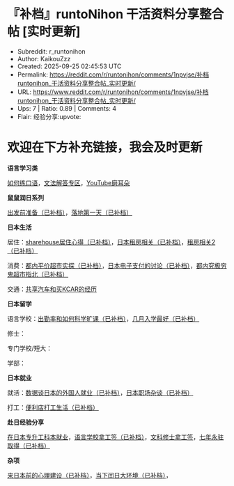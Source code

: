 # 『补档』runtoNihon 干活资料分享整合帖 [实时更新]

- Subreddit: r_runtonihon
- Author: KaikouZzz
- Created: 2025-09-25 02:45:53 UTC
- Permalink: https://reddit.com/r/runtonihon/comments/1npvjse/补档runtonihon_干活资料分享整合帖_实时更新/
- URL: https://www.reddit.com/r/runtonihon/comments/1npvjse/补档runtonihon_干活资料分享整合帖_实时更新/
- Ups: 7 | Ratio: 0.89 | Comments: 4
- Flair: 经验分享:upvote:


# 欢迎在下方补充链接，我会及时更新

**语言学习类**

[如何练口语](https://web.archive.org/web/20241001040314/https://www.reddit.com/r/runtoJapan/comments/16uy92i/%E5%A6%82%E4%BD%95%E7%BB%83%E5%8F%A3%E8%AF%AD/)，[文法解答专区](https://web.archive.org/web/20241001040314/https://www.reddit.com/r/runtoJapan/comments/16w0ent/%E6%88%90%E7%A8%8B%E3%81%AE%E6%96%87%E6%B3%95%E8%A7%A3%E7%AD%94%E6%A5%BC/)，[YouTube磨耳朵](https://web.archive.org/web/20241001040314/https://www.reddit.com/r/runtoJapan/comments/16hdjmb/%E5%A4%A7%E5%AE%B6%E6%8E%A8%E8%8D%90%E4%B8%80%E4%B8%8B%E5%B9%B3%E6%97%B6%E7%9C%8B%E7%9A%84%E6%97%A5%E8%AF%ADyoutuber%E5%90%A7/)

**鼠鼠润日系列**

[出发前准备（已补档）](https://www.reddit.com/r/runtonihon/comments/1noa5i1/%E8%A1%A5%E6%A1%A3%E9%BC%A0%E9%BC%A0%E6%B6%A6%E6%97%A5%E5%87%BA%E5%8F%91%E5%89%8D%E9%9C%80%E8%A6%81%E5%81%9A%E7%9A%84%E5%87%86%E5%A4%87/?utm_source=share&utm_medium=web3x&utm_name=web3xcss&utm_term=1&utm_content=share_button)，[落地第一天（已补档）](https://www.reddit.com/r/runtonihon/comments/1noa63a/%E8%A1%A5%E6%A1%A3%E9%BC%A0%E9%BC%A0%E8%90%BD%E5%9C%B0%E6%97%A5%E6%9C%AC%E7%AC%AC%E4%B8%80%E5%A4%A9%E7%94%9F%E5%AD%98%E6%8C%87%E5%8C%97/?utm_source=share&utm_medium=web3x&utm_name=web3xcss&utm_term=1&utm_content=share_button)

**日本生活**

居住：[sharehouse居住心得（已补档）](https://www.reddit.com/r/runtonihon/comments/1npvodp/%E8%A1%A5%E6%A1%A3%E8%81%8A%E8%81%8A%E6%9C%AC%E9%BC%A0%E9%BC%A0%E5%9C%A8%E4%B8%9C%E4%BA%AC%E4%B9%9D%E4%B8%AA%E6%9C%88%E7%9A%84share_house_%E5%BF%83%E5%BE%97/?utm_source=share&utm_medium=web3x&utm_name=web3xcss&utm_term=1&utm_content=share_button)，[日本租房相关（已补档）](https://www.reddit.com/r/runtonihon/comments/1npvqss/%E8%A1%A5%E6%A1%A3%E5%9C%A8%E5%8D%8E%E4%BA%BA%E4%B8%8D%E5%8A%A8%E4%BA%A7%E4%B8%8A%E7%8F%AD%E4%B8%AD%E5%92%8C%E5%A4%A7%E5%AE%B6%E5%88%86%E4%BA%AB%E6%97%A5%E6%9C%AC%E7%A7%9F%E6%88%BF%E7%9B%B8%E5%85%B3%E7%9A%84%E7%BB%8F%E9%AA%8C/?utm_source=share&utm_medium=web3x&utm_name=web3xcss&utm_term=1&utm_content=share_button)，[租房相关2（已补档）](https://www.reddit.com/r/runtonihon/comments/1npvs3v/%E8%A1%A5%E6%A1%A3%E5%85%B3%E4%BA%8E%E6%97%A5%E6%9C%AC%E7%A7%9F%E6%88%BF%E5%88%86%E4%BA%AB%E4%B8%80%E4%B8%8B%E8%87%AA%E5%B7%B1%E7%9A%84%E7%9C%8B%E6%B3%95/?utm_source=share&utm_medium=web3x&utm_name=web3xcss&utm_term=1&utm_content=share_button)

消费：[都内平价超市实探（已补档）](https://www.reddit.com/r/runtonihon/s/ClDp8l1RwP)，[日本电子支付的讨论（已补档）](https://www.reddit.com/r/runtonihon/s/Kft2CREfZD)，[都内究极穷鬼超市指北（已补档）](https://www.reddit.com/r/runtonihon/s/uJfpXCByJf)

交通：[共享汽车和买KCAR的经历](https://web.archive.org/web/20241001040314/https://www.reddit.com/r/runtoJapan/comments/19dcaqy/%E5%9C%A8%E6%97%A5%E6%9C%AC%E4%B9%B0%E8%BD%A6%E4%BB%A5%E5%8F%8A%E4%BD%BF%E7%94%A8%E5%85%B1%E4%BA%AB%E6%B1%BD%E8%BD%A6%E7%9A%84%E7%BB%8F%E5%8E%86/)

**日本留学**

语言学校：[出勤率和如何科学旷课（已补档）](https://www.reddit.com/r/runtonihon/comments/1noa7k0/%E8%A1%A5%E6%A1%A3%E5%85%B3%E4%BA%8E%E6%97%A5%E6%9C%AC%E7%95%99%E5%AD%A6%E5%87%BA%E5%8B%A4%E7%8E%87%E4%BB%A5%E5%8F%8A%E5%A6%82%E4%BD%95%E7%A7%91%E5%AD%A6%E6%97%B7%E8%AF%BE/?utm_source=share&utm_medium=web3x&utm_name=web3xcss&utm_term=1&utm_content=share_button)，[几月入学最好（已补档）](https://www.reddit.com/r/runtonihon/comments/1noa6zf/%E8%A1%A5%E6%A1%A3%E6%97%A5%E6%9C%AC%E8%AF%AD%E6%A0%A1%E7%95%99%E5%AD%A6%E4%B9%8B%E4%B8%BA%E4%BB%80%E4%B9%88%E4%B8%8D%E8%A6%81%E5%82%BB%E4%B9%8E%E4%B9%8E%E8%B5%B0%E5%8D%81%E6%9C%88%E7%94%9F/?utm_source=share&utm_medium=web3x&utm_name=web3xcss&utm_term=1&utm_content=share_button)

修士：

专门学校/短大：

学部：

**日本就业**

就活：[数据谈日本的外国人就业（已补档）](https://www.reddit.com/r/runtonihon/comments/1nqsu9a/%E8%A1%A5%E6%A1%A3%E4%BB%8E%E8%A7%A3%E8%AF%BB%E5%86%85%E9%96%A3%E5%AE%98%E6%88%BF%E5%8F%82%E8%80%83%E6%95%B0%E6%8D%AE%E9%9B%86%E6%9D%A5%E8%A7%A3%E7%AD%94%E5%A4%A7%E9%83%A8%E5%88%86%E5%AD%A6%E7%94%9F%E7%9A%84%E9%AB%98%E9%A2%91%E9%97%AE%E9%A2%98/?utm_source=share&utm_medium=web3x&utm_name=web3xcss&utm_term=1&utm_content=share_button)，[日本职场杂谈（已补档）](https://www.reddit.com/r/runtonihon/comments/1nqt1lz/%E8%A1%A5%E6%A1%A3%E6%97%A5%E6%9C%AC%E8%81%8C%E5%9C%BA%E6%9D%82%E8%B0%88/?utm_source=share&utm_medium=web3x&utm_name=web3xcss&utm_term=1&utm_content=share_button)

打工：[便利店打工生活（已补档）](https://www.reddit.com/r/runtonihon/comments/1npvkfs/%E8%A1%A5%E6%A1%A3%E8%AE%B0%E5%BD%95%E4%BE%BF%E5%88%A9%E5%BA%97%E6%8C%82%E5%A3%81%E7%94%9F%E6%B4%BB/?utm_source=share&utm_medium=web3x&utm_name=web3xcss&utm_term=1&utm_content=share_button)

**赴日经验分享**

[在日本专升工科本就业](https://web.archive.org/web/20241001040314/https://www.reddit.com/r/runtoJapan/comments/16qya1f/%E6%9D%A5%E6%97%A5%E6%9C%AC%E9%A9%AC%E4%B8%8A10%E5%B9%B4%E5%88%86%E4%BA%AB%E4%B8%80%E4%B8%8B%E8%87%AA%E5%B7%B1%E6%89%80%E6%9C%89%E7%9A%84%E7%BB%8F%E9%AA%8C/)，[语言学校拿工签（已补档）](https://www.reddit.com/r/runtonihon/comments/1npvkpy/%E8%A1%A5%E6%A1%A3%E8%B5%B0%E8%AF%AD%E8%A8%80%E5%AD%A6%E6%A0%A1%E6%B6%A6%E6%97%A5%E5%B7%B2%E6%8B%BF%E5%88%B0%E5%B7%A5%E7%AD%BE%E4%B8%80%E7%82%B9%E7%BB%99%E8%BF%98%E6%B2%A1%E6%9D%A5%E7%9A%84%E4%BA%BA%E7%9A%84%E5%BF%85%E7%9C%8B%E7%BB%8F%E9%AA%8C/?utm_source=share&utm_medium=web3x&utm_name=web3xcss&utm_term=1&utm_content=share_button)，[文科修士拿工签](https://web.archive.org/web/20241001040314/https://www.reddit.com/r/runtoJapan/comments/16dpl10/%E6%B6%A6%E6%97%A5%E5%A4%9A%E5%B9%B4%E4%BA%86%E4%BB%8E%E7%95%99%E5%AD%A6%E5%88%B0%E5%B7%A5%E4%BD%9Cama/)，[七年永驻取得（已补档）](https://www.reddit.com/r/runtonihon/comments/1npv942/%E8%A1%A5%E6%A1%A3%E4%B8%83%E5%B9%B4%E6%8B%BF%E6%B0%B8%E9%A9%BB/?utm_source=share&utm_medium=web3x&utm_name=web3xcss&utm_term=1&utm_content=share_button)

**杂项**

[来日本前的心理建设（已补档）](https://www.reddit.com/r/runtonihon/s/SmlFgUyjIH)，[当下闰日大环境（已补档）](https://www.reddit.com/r/runtonihon/comments/1noa85m/%E8%A1%A5%E6%A1%A3%E6%B6%A6%E6%97%A5%E5%85%AB%E5%B9%B4%E8%80%81%E4%BA%BA%E7%BB%99%E7%82%B9%E8%87%AA%E5%B7%B1%E7%9B%AE%E5%89%8D%E5%AF%B9%E6%B6%A6%E6%97%A5%E7%9B%B8%E5%AF%B9%E5%AE%A2%E8%A7%82%E7%9A%84%E5%88%86%E4%BA%AB/?utm_source=share&utm_medium=web3x&utm_name=web3xcss&utm_term=1&utm_content=share_button)，

